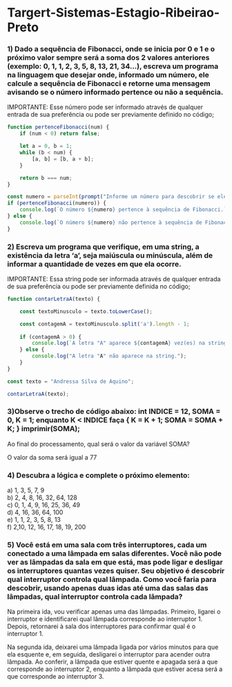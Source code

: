 ﻿# Targert-Sistemas-Estagio-Ribeirao-Preto

### 1) Dado a sequência de Fibonacci, onde se inicia por 0 e 1 e o próximo valor sempre será a soma dos 2 valores anteriores (exemplo: 0, 1, 1, 2, 3, 5, 8, 13, 21, 34...), escreva um programa na linguagem que desejar onde, informado um número, ele calcule a sequência de Fibonacci e retorne uma mensagem avisando se o número informado pertence ou não a sequência.

IMPORTANTE: Esse número pode ser informado através de qualquer entrada de sua preferência ou pode ser previamente definido no código;

```javascript
function pertenceFibonacci(num) {
    if (num < 0) return false;

    let a = 0, b = 1;
    while (b < num) {
        [a, b] = [b, a + b];
    }

    return b === num;
}

const numero = parseInt(prompt("Informe um número para descobrir se ele pertence à sequêcia Fibonacci:"), 10);
if (pertenceFibonacci(numero)) {
    console.log(`O número ${numero} pertence à sequência de Fibonacci.`);
} else {
    console.log(`O número ${numero} não pertence à sequência de Fibonacci.`);
}
````

### 2) Escreva um programa que verifique, em uma string, a existência da letra ‘a’, seja maiúscula ou minúscula, além de informar a quantidade de vezes em que ela ocorre.

IMPORTANTE: Essa string pode ser informada através de qualquer entrada de sua preferência ou pode ser previamente definida no código;

```javascript
function contarLetraA(texto) {

    const textoMinusculo = texto.toLowerCase();

    const contagemA = textoMinusculo.split('a').length - 1;
    
    if (contagemA > 0) {
        console.log(`A letra "A" aparece ${contagemA} vez(es) na string.`);
    } else {
        console.log("A letra "A" não aparece na string.");
    }
}

const texto = "Andressa Silva de Aquino";

contarLetraA(texto);
````

### 3)Observe o trecho de código abaixo: int INDICE = 12, SOMA = 0, K = 1; enquanto K < INDICE faça { K = K + 1; SOMA = SOMA + K; } imprimir(SOMA);

Ao final do processamento, qual será o valor da variável SOMA?

O valor da soma será igual a 77

### 4) Descubra a lógica e complete o próximo elemento:
a) 1, 3, 5, 7, 9 <br>
b) 2, 4, 8, 16, 32, 64, 128 <br>
c) 0, 1, 4, 9, 16, 25, 36, 49 <br>
d) 4, 16, 36, 64, 100 <br>
e) 1, 1, 2, 3, 5, 8, 13 <br>
f) 2,10, 12, 16, 17, 18, 19, 200 <br>

### 5) Você está em uma sala com três interruptores, cada um conectado a uma lâmpada em salas diferentes. Você não pode ver as lâmpadas da sala em que está, mas pode ligar e desligar os interruptores quantas vezes quiser. Seu objetivo é descobrir qual interruptor controla qual lâmpada. Como você faria para descobrir, usando apenas duas idas até uma das salas das lâmpadas, qual interruptor controla cada lâmpada?  

Na primeira ida, vou verificar apenas uma das lâmpadas. Primeiro, ligarei o interruptor e identificarei qual lâmpada corresponde ao interruptor 1. Depois, retornarei à sala dos interruptores para confirmar qual é o interruptor 1.

Na segunda ida, deixarei uma lâmpada ligada por vários minutos para que ela esquente e, em seguida, desligarei o interruptor para acender outra lâmpada. Ao conferir, a lâmpada que estiver quente e apagada será a que corresponde ao interruptor 2, enquanto a lâmpada que estiver acesa será a que corresponde ao interruptor 3.
